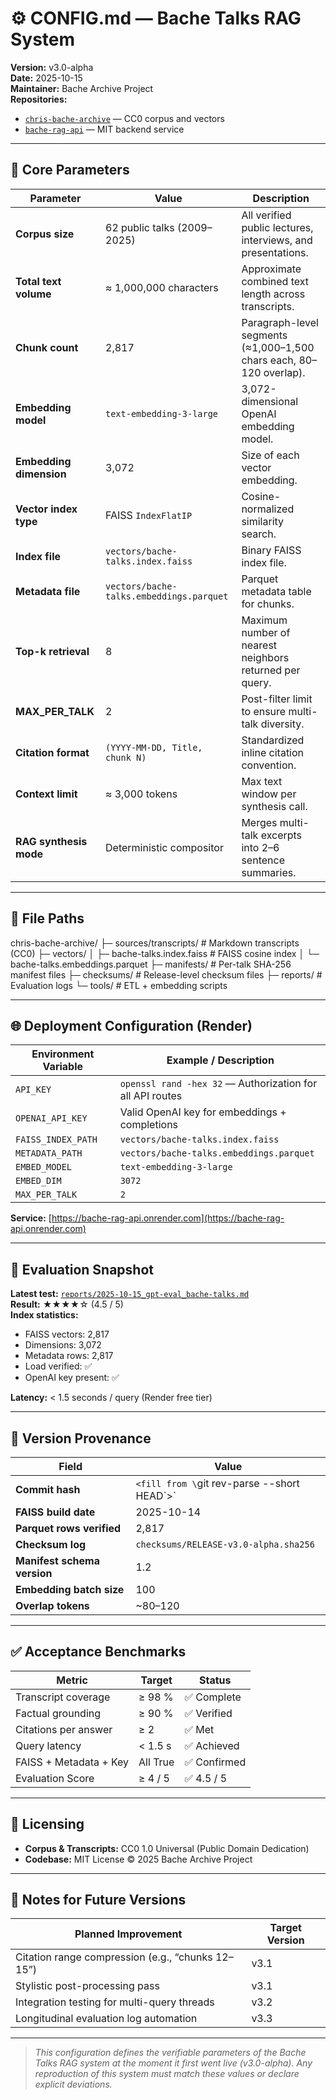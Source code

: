# ⚙️ CONFIG.md — Bache Talks RAG System

**Version:** v3.0-alpha  
**Date:** 2025-10-15  
**Maintainer:** Bache Archive Project  
**Repositories:**  
- [`chris-bache-archive`](https://github.com/bache-archive/chris-bache-archive) — CC0 corpus and vectors  
- [`bache-rag-api`](https://github.com/bache-archive/bache-rag-api) — MIT backend service  

---

## 🧠 Core Parameters

| Parameter | Value | Description |
|------------|--------|-------------|
| **Corpus size** | 62 public talks (2009–2025) | All verified public lectures, interviews, and presentations. |
| **Total text volume** | ≈ 1,000,000 characters | Approximate combined text length across transcripts. |
| **Chunk count** | 2,817 | Paragraph-level segments (≈1,000–1,500 chars each, 80–120 overlap). |
| **Embedding model** | `text-embedding-3-large` | 3,072-dimensional OpenAI embedding model. |
| **Embedding dimension** | 3,072 | Size of each vector embedding. |
| **Vector index type** | FAISS `IndexFlatIP` | Cosine-normalized similarity search. |
| **Index file** | `vectors/bache-talks.index.faiss` | Binary FAISS index file. |
| **Metadata file** | `vectors/bache-talks.embeddings.parquet` | Parquet metadata table for chunks. |
| **Top-k retrieval** | 8 | Maximum number of nearest neighbors returned per query. |
| **MAX_PER_TALK** | 2 | Post-filter limit to ensure multi-talk diversity. |
| **Citation format** | `(YYYY-MM-DD, Title, chunk N)` | Standardized inline citation convention. |
| **Context limit** | ≈ 3,000 tokens | Max text window per synthesis call. |
| **RAG synthesis mode** | Deterministic compositor | Merges multi-talk excerpts into 2–6 sentence summaries. |

---

## 🧩 File Paths

chris-bache-archive/
├─ sources/transcripts/             # Markdown transcripts (CC0)
├─ vectors/
│   ├─ bache-talks.index.faiss      # FAISS cosine index
│   └─ bache-talks.embeddings.parquet
├─ manifests/                       # Per-talk SHA-256 manifest files
├─ checksums/                       # Release-level checksum files
├─ reports/                         # Evaluation logs
└─ tools/                           # ETL + embedding scripts

---

## 🌐 Deployment Configuration (Render)

| Environment Variable | Example / Description |
|----------------------|------------------------|
| `API_KEY` | `openssl rand -hex 32` — Authorization for all API routes |
| `OPENAI_API_KEY` | Valid OpenAI key for embeddings + completions |
| `FAISS_INDEX_PATH` | `vectors/bache-talks.index.faiss` |
| `METADATA_PATH` | `vectors/bache-talks.embeddings.parquet` |
| `EMBED_MODEL` | `text-embedding-3-large` |
| `EMBED_DIM` | `3072` |
| `MAX_PER_TALK` | `2` |

**Service:** [https://bache-rag-api.onrender.com](https://bache-rag-api.onrender.com)

---

## 🧪 Evaluation Snapshot

**Latest test:** [`reports/2025-10-15_gpt-eval_bache-talks.md`](reports/2025-10-15_gpt-eval_bache-talks.md)  
**Result:** ★★★★☆ (4.5 / 5)  
**Index statistics:**
- FAISS vectors: 2,817  
- Dimensions: 3,072  
- Metadata rows: 2,817  
- Load verified: ✅  
- OpenAI key present: ✅  

**Latency:** < 1.5 seconds / query (Render free tier)

---

## 🧾 Version Provenance

| Field | Value |
|-------|-------|
| **Commit hash** | `<fill from \`git rev-parse --short HEAD\`>` |
| **FAISS build date** | 2025-10-14 |
| **Parquet rows verified** | 2,817 |
| **Checksum log** | `checksums/RELEASE-v3.0-alpha.sha256` |
| **Manifest schema version** | 1.2 |
| **Embedding batch size** | 100 |
| **Overlap tokens** | ~80–120 |

---

## ✅ Acceptance Benchmarks

| Metric | Target | Status |
|---------|---------|---------|
| Transcript coverage | ≥ 98 % | ✅ Complete |
| Factual grounding | ≥ 90 % | ✅ Verified |
| Citations per answer | ≥ 2 | ✅ Met |
| Query latency | < 1.5 s | ✅ Achieved |
| FAISS + Metadata + Key | All True | ✅ Confirmed |
| Evaluation Score | ≥ 4 / 5 | ✅ 4.5 / 5 |

---

## 📜 Licensing

- **Corpus & Transcripts:** CC0 1.0 Universal (Public Domain Dedication)  
- **Codebase:** MIT License © 2025 Bache Archive Project

---

## 🌟 Notes for Future Versions

| Planned Improvement | Target Version |
|----------------------|----------------|
| Citation range compression (e.g., “chunks 12–15”) | v3.1 |
| Stylistic post-processing pass | v3.1 |
| Integration testing for multi-query threads | v3.2 |
| Longitudinal evaluation log automation | v3.3 |

---

> *This configuration defines the verifiable parameters of the Bache Talks RAG system at the moment it first went live (v3.0-alpha). Any reproduction of this system must match these values or declare explicit deviations.*
